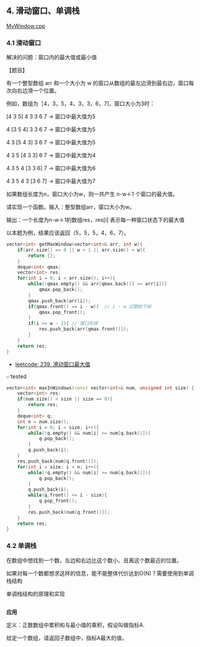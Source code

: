 ## 4. 滑动窗口、单调栈
[MyWindow.cpp](../code/MyWindow.cpp)

### 4.1 滑动窗口
解决的问题：窗口内的最大值或最小值

【题目】

有一个整型数组 arr 和一个大小为 w 的窗口从数组的最左边滑到最右边，窗口每次向右边滑一个位置。

例如，数组为［4，3，5，4，3，3，6，7]，窗口大小为3时：

[4 3 5] 4 3 3 6 7 -> 窗口中最大值为5

4 [3 5 4] 3 3 6 7 -> 窗口中最大值为5

4 3 [5 4 3] 3 6 7 -> 窗口中最大值为5

4 3 5 [4 3 3] 6 7 -> 窗口中最大值为4

4 3 5 4 [3 3 6] 7 -> 窗口中最大值为6

4 3 5 4 3 [3 6 7] -> 窗口中最大值为7

如果数组长度为n，窗口大小为w，则一共产生 n-w＋1 个窗口的最大值。

请实现一个函数。输入：整型数组arr，窗口大小为w。

输出：一个长度为n-w＋1的数组res，res[i] 表示每一种窗口状态下的最大值

以本题为例，结果应该返回（5，5，5，4，6，7）。

```cpp
vector<int> getMaxWindow(vector<int>& arr, int w){
    if(arr.size() == 0 || w < 1 || arr.size() < w){
        return {};
    }
    deque<int> qmax;
    vector<int> res;
    for(int i = 0; i < arr.size(); i++){
        while(!qmax.empty() && arr[qmax.back()] <= arr[i]){
            qmax.pop_back();
        }
        qmax.push_back(arr[i]);
        if(qmax.front() == i - w){  // i - w 过期的下标
            qmax.pop_front();
        }
        if(i >= w - 1){ // 窗口形成
            res.push_back(arr[qmax.front()]);
        }
    }
    return res;
}
```

- [leetcode: 239. 滑动窗口最大值](https://leetcode-cn.com/problems/sliding-window-maximum/)

✅tested
```cpp
vector<int> maxInWindows(const vector<int>& num, unsigned int size) {
    vector<int> res;
    if(num.size() < size || size == 0){
        return res;
    }
    deque<int> q;
    int n = num.size();
    for(int i = 0; i < size; i++){
        while(!q.empty() && num[i] >= num[q.back()]){
            q.pop_back();
        }
        q.push_back(i);
    }
    res.push_back(num[q.front()]);
    for(int i = size; i < n; i++){
        while(!q.empty() && num[i] >= num[q.back()]){
            q.pop_back();
        }
        q.push_back(i);
        while(q.front() <= i - size){
            q.pop_front();
        }
        res.push_back(num[q.front()]);
    }
    return res;
}
```

### 4.2 单调栈

在数组中想找到一个数，左边和右边比这个数小、且离这个数最近的位置。

如果对每一个数都想求这样的信息，能不能整体代价达到O(N)？需要使用到单调栈结构

单调栈结构的原理和实现

```cpp

```

**应用**

定义：正数数组中累积和与最小值的乘积，假设叫做指标A.

给定一个数组，请返回子数组中，指标A最大的值。
```cpp

```